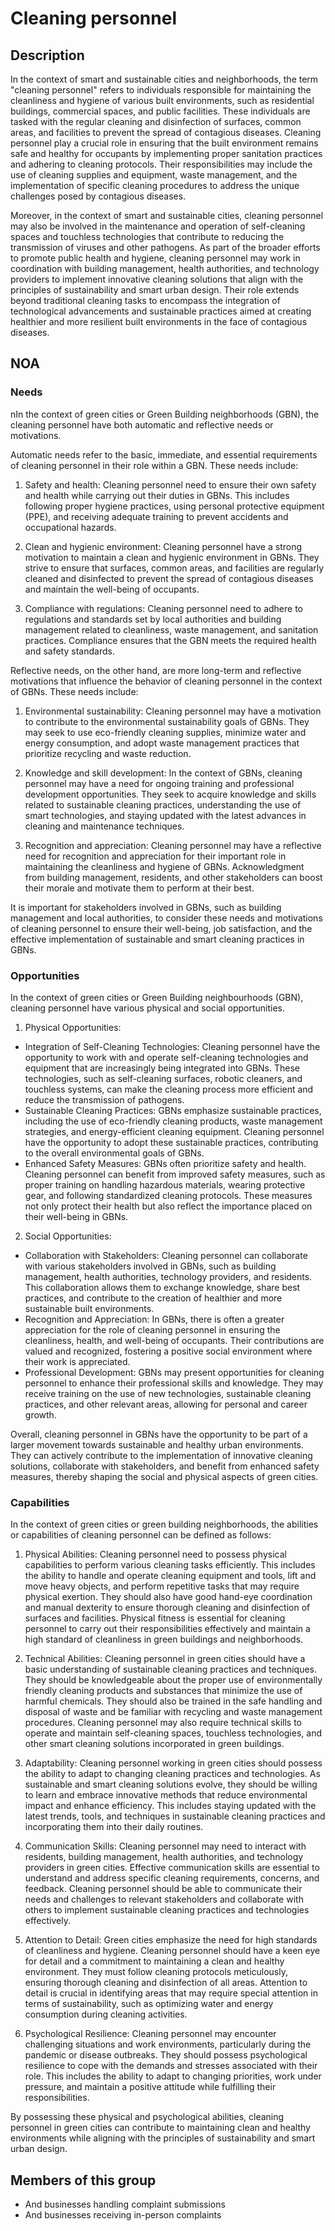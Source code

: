 # Cleaning personnel

## Description

In the context of smart and sustainable cities and neighborhoods, the term "cleaning personnel" refers to individuals responsible for maintaining the cleanliness and hygiene of various built environments, such as residential buildings, commercial spaces, and public facilities. These individuals are tasked with the regular cleaning and disinfection of surfaces, common areas, and facilities to prevent the spread of contagious diseases. Cleaning personnel play a crucial role in ensuring that the built environment remains safe and healthy for occupants by implementing proper sanitation practices and adhering to cleaning protocols. Their responsibilities may include the use of cleaning supplies and equipment, waste management, and the implementation of specific cleaning procedures to address the unique challenges posed by contagious diseases.

Moreover, in the context of smart and sustainable cities, cleaning personnel may also be involved in the maintenance and operation of self-cleaning spaces and touchless technologies that contribute to reducing the transmission of viruses and other pathogens. As part of the broader efforts to promote public health and hygiene, cleaning personnel may work in coordination with building management, health authorities, and technology providers to implement innovative cleaning solutions that align with the principles of sustainability and smart urban design. Their role extends beyond traditional cleaning tasks to encompass the integration of technological advancements and sustainable practices aimed at creating healthier and more resilient built environments in the face of contagious diseases.

## NOA

### Needs

nIn the context of green cities or Green Building neighborhoods (GBN), the cleaning personnel have both automatic and reflective needs or motivations.

Automatic needs refer to the basic, immediate, and essential requirements of cleaning personnel in their role within a GBN. These needs include:

1. Safety and health: Cleaning personnel need to ensure their own safety and health while carrying out their duties in GBNs. This includes following proper hygiene practices, using personal protective equipment (PPE), and receiving adequate training to prevent accidents and occupational hazards.

2. Clean and hygienic environment: Cleaning personnel have a strong motivation to maintain a clean and hygienic environment in GBNs. They strive to ensure that surfaces, common areas, and facilities are regularly cleaned and disinfected to prevent the spread of contagious diseases and maintain the well-being of occupants.

3. Compliance with regulations: Cleaning personnel need to adhere to regulations and standards set by local authorities and building management related to cleanliness, waste management, and sanitation practices. Compliance ensures that the GBN meets the required health and safety standards.

Reflective needs, on the other hand, are more long-term and reflective motivations that influence the behavior of cleaning personnel in the context of GBNs. These needs include:

1. Environmental sustainability: Cleaning personnel may have a motivation to contribute to the environmental sustainability goals of GBNs. They may seek to use eco-friendly cleaning supplies, minimize water and energy consumption, and adopt waste management practices that prioritize recycling and waste reduction.

2. Knowledge and skill development: In the context of GBNs, cleaning personnel may have a need for ongoing training and professional development opportunities. They seek to acquire knowledge and skills related to sustainable cleaning practices, understanding the use of smart technologies, and staying updated with the latest advances in cleaning and maintenance techniques.

3. Recognition and appreciation: Cleaning personnel may have a reflective need for recognition and appreciation for their important role in maintaining the cleanliness and hygiene of GBNs. Acknowledgment from building management, residents, and other stakeholders can boost their morale and motivate them to perform at their best.

It is important for stakeholders involved in GBNs, such as building management and local authorities, to consider these needs and motivations of cleaning personnel to ensure their well-being, job satisfaction, and the effective implementation of sustainable and smart cleaning practices in GBNs.

### Opportunities

In the context of green cities or Green Building neighbourhoods (GBN), cleaning personnel have various physical and social opportunities.

1. Physical Opportunities:
- Integration of Self-Cleaning Technologies: Cleaning personnel have the opportunity to work with and operate self-cleaning technologies and equipment that are increasingly being integrated into GBNs. These technologies, such as self-cleaning surfaces, robotic cleaners, and touchless systems, can make the cleaning process more efficient and reduce the transmission of pathogens.
- Sustainable Cleaning Practices: GBNs emphasize sustainable practices, including the use of eco-friendly cleaning products, waste management strategies, and energy-efficient cleaning equipment. Cleaning personnel have the opportunity to adopt these sustainable practices, contributing to the overall environmental goals of GBNs.
- Enhanced Safety Measures: GBNs often prioritize safety and health. Cleaning personnel can benefit from improved safety measures, such as proper training on handling hazardous materials, wearing protective gear, and following standardized cleaning protocols. These measures not only protect their health but also reflect the importance placed on their well-being in GBNs.

2. Social Opportunities:
- Collaboration with Stakeholders: Cleaning personnel can collaborate with various stakeholders involved in GBNs, such as building management, health authorities, technology providers, and residents. This collaboration allows them to exchange knowledge, share best practices, and contribute to the creation of healthier and more sustainable built environments.
- Recognition and Appreciation: In GBNs, there is often a greater appreciation for the role of cleaning personnel in ensuring the cleanliness, health, and well-being of occupants. Their contributions are valued and recognized, fostering a positive social environment where their work is appreciated.
- Professional Development: GBNs may present opportunities for cleaning personnel to enhance their professional skills and knowledge. They may receive training on the use of new technologies, sustainable cleaning practices, and other relevant areas, allowing for personal and career growth.

Overall, cleaning personnel in GBNs have the opportunity to be part of a larger movement towards sustainable and healthy urban environments. They can actively contribute to the implementation of innovative cleaning solutions, collaborate with stakeholders, and benefit from enhanced safety measures, thereby shaping the social and physical aspects of green cities.

### Capabilities

In the context of green cities or green building neighborhoods, the abilities or capabilities of cleaning personnel can be defined as follows:

1. Physical Abilities: Cleaning personnel need to possess physical capabilities to perform various cleaning tasks efficiently. This includes the ability to handle and operate cleaning equipment and tools, lift and move heavy objects, and perform repetitive tasks that may require physical exertion. They should also have good hand-eye coordination and manual dexterity to ensure thorough cleaning and disinfection of surfaces and facilities. Physical fitness is essential for cleaning personnel to carry out their responsibilities effectively and maintain a high standard of cleanliness in green buildings and neighborhoods.

2. Technical Abilities: Cleaning personnel in green cities should have a basic understanding of sustainable cleaning practices and techniques. They should be knowledgeable about the proper use of environmentally friendly cleaning products and substances that minimize the use of harmful chemicals. They should also be trained in the safe handling and disposal of waste and be familiar with recycling and waste management procedures. Cleaning personnel may also require technical skills to operate and maintain self-cleaning spaces, touchless technologies, and other smart cleaning solutions incorporated in green buildings.

3. Adaptability: Cleaning personnel working in green cities should possess the ability to adapt to changing cleaning practices and technologies. As sustainable and smart cleaning solutions evolve, they should be willing to learn and embrace innovative methods that reduce environmental impact and enhance efficiency. This includes staying updated with the latest trends, tools, and techniques in sustainable cleaning practices and incorporating them into their daily routines.

4. Communication Skills: Cleaning personnel may need to interact with residents, building management, health authorities, and technology providers in green cities. Effective communication skills are essential to understand and address specific cleaning requirements, concerns, and feedback. Cleaning personnel should be able to communicate their needs and challenges to relevant stakeholders and collaborate with others to implement sustainable cleaning practices and technologies effectively.

5. Attention to Detail: Green cities emphasize the need for high standards of cleanliness and hygiene. Cleaning personnel should have a keen eye for detail and a commitment to maintaining a clean and healthy environment. They must follow cleaning protocols meticulously, ensuring thorough cleaning and disinfection of all areas. Attention to detail is crucial in identifying areas that may require special attention in terms of sustainability, such as optimizing water and energy consumption during cleaning activities.

6. Psychological Resilience: Cleaning personnel may encounter challenging situations and work environments, particularly during the pandemic or disease outbreaks. They should possess psychological resilience to cope with the demands and stresses associated with their role. This includes the ability to adapt to changing priorities, work under pressure, and maintain a positive attitude while fulfilling their responsibilities.

By possessing these physical and psychological abilities, cleaning personnel in green cities can contribute to maintaining clean and healthy environments while aligning with the principles of sustainability and smart urban design.

## Members of this group

* And businesses handling complaint submissions
* And businesses receiving in-person complaints